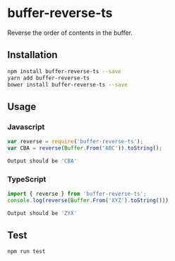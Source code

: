 # buffer-reverse-ts
Reverse the order of contents in the buffer.
## Installation 
```sh
npm install buffer-reverse-ts --save
yarn add buffer-reverse-ts
bower install buffer-reverse-ts --save
```
## Usage

### Javascript
```javascript
var reverse = require('buffer-reverse-ts');
var CBA = reverse(Buffer.From('ABC')).toString();
```
```sh
Output should be 'CBA'
```
### TypeScript
```typescript
import { reverse } from 'buffer-reverse-ts';
console.log(reverse(Buffer.From('XYZ').toString()))
```
```sh
Output should be 'ZYX'
```
## Test 
```sh
npm run test
```